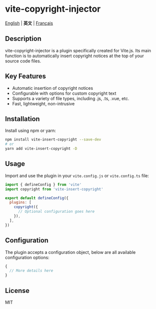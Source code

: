 # vite-copyright-injector
[English](./zh_CN.md) | **英文** | [Français](./README.fr_FR.md)

## Description

vite-copyright-injector is a plugin specifically created for Vite.js. Its main function is to automatically insert copyright notices at the top of your source code files.

## Key Features

- Automatic insertion of copyright notices
- Configurable with options for custom copyright text
- Supports a variety of file types, including .js, .ts, .vue, etc.
- Fast, lightweight, non-intrusive

## Installation

Install using npm or yarn:

```bash
npm install vite-insert-copyright --save-dev
# or
yarn add vite-insert-copyright -D
```

## Usage

Import and use the plugin in your `vite.config.js` or `vite.config.ts` file:

```javascript
import { defineConfig } from 'vite'
import copyright from 'vite-insert-copyright'

export default defineConfig({
  plugins: [
    copyright({
      // Optional configuration goes here
    }),
  ],
})
```

## Configuration

The plugin accepts a configuration object, below are all available configuration options:

```javascript
{
  // More details here
}
```

## License

MIT
